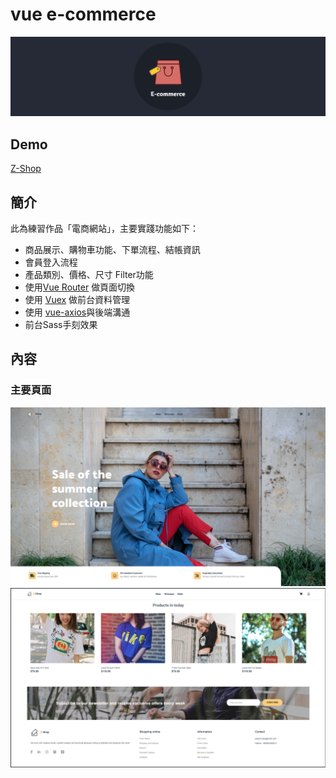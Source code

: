# vue e-commerce
![產品頁面](https://github.com/destiny5420/vue-eCommerce/blob/develop/page_source/banner.png)

## Demo
[Z-Shop](https://destiny5420.github.io/vue-eCommerce)

## 簡介
此為練習作品「電商網站」，主要實踐功能如下：
* 商品展示、購物車功能、下單流程、結帳資訊
* 會員登入流程
* 產品類別、價格、尺寸 Filter功能
* 使用[Vue Router](https://router.vuejs.org) 做頁面切換
* 使用 [Vuex](https://vuex.vuejs.org) 做前台資料管理
* 使用 [vue-axios](https://www.npmjs.com/package/vue-axios)與後端溝通
* 前台Sass手刻效果

## 內容
### 主要頁面
![主要頁面-1](https://github.com/destiny5420/vue-eCommerce/blob/develop/page_source/pic_01.png)
![主要頁面-2](https://github.com/destiny5420/vue-eCommerce/blob/develop/page_source/pic_02.png)
